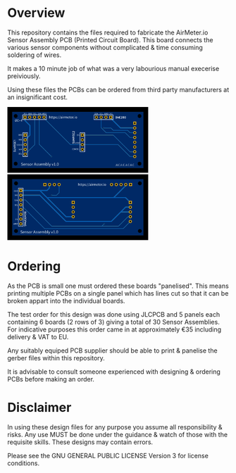 # Overview 
This repository contains the files required to fabricate the AirMeter.io Sensor Assembly PCB (Printed Circuit Board). This board connects the various sensor components without complicated & time consuming soldering of wires.

It makes a 10 minute job of what was a very labourious manual execerise preiviously.

Using these files the PCBs can be ordered from third party manufacturers at an insignificant cost.

<div>
<img style="height: 150px" src="https://raw.githubusercontent.com/airmeter-io/SensorAssembly/main/Images/Sensor%20Assembly%20v1.0-Top.svg" />
<img style="height: 150px" src="https://raw.githubusercontent.com/airmeter-io/SensorAssembly/main/Images/Sensor%20Assembly%20v1.0-Bottom.svg" />
</div>


# Ordering

As the PCB is small one must ordered these boards "panelised". This means printing multiple PCBs on a single panel which has lines cut so that it can be broken appart into the individual boards.

The test order for this design was done using JLCPCB and 5 panels each containing 6 boards (2 rows of 3) giving a total of 30 Sensor Assemblies. For indicative purposes this order came in at approximately €35 including delivery & VAT to EU.

Any suitably equiped PCB supplier should be able to print & panelise the gerber files within this repository.

It is advisable to consult someone experienced with designing & ordering PCBs before making an order. 

# Disclaimer

In using these design files for any purpose you assume all responsibility & risks. Any use MUST be done under the guidance & watch of those with the requisite skills. These designs may contain errors.

Please see the GNU GENERAL PUBLIC LICENSE Version 3 for license conditions.




